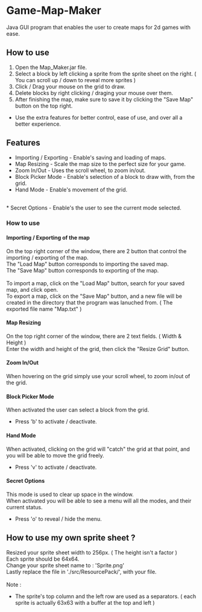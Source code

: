 # Game-Map-Maker
Java GUI program that enables the user to create maps for 2d games with ease.

## How to use

1. Open the Map_Maker.jar file.<br>
2. Select a block by left clicking a sprite from the sprite sheet on the right. ( You can scroll up / down to reveal more sprites )<br>
3. Click / Drag your mouse on the grid to draw.<br>
4. Delete blocks by right clicking / draging your mouse over them.<br>
5. After finishing the map, make sure to save it by clicking the "Save Map" button on the top right.<br>

* Use the extra features for better control, ease of use, and over all a better experience.



## Features

* Importing / Exporting - Enable's saving and loading of maps.<br>
* Map Resizing - Scale the map size to the perfect size for your game.<br>
* Zoom In/Out - Uses the scroll wheel, to zoom in/out.<br>
* Block Picker Mode - Enable's selection of a block to draw with, from the grid.<br>
* Hand Mode - Enable's movement of the grid.<br>
<br>
* Secret Options - Enable's the user to see the current mode selected.

### How to use

#### Importing / Exporting of the map

On the top right corner of the window, there are 2 button that control the importing / exporting of the map.<br>
The "Load Map" button corresponds to importing the saved map.<br>
The "Save Map" button corresponds to exporting of the map.<br>
<br>
To import a map, click on the "Load Map" button, search for your saved map, and click open.<br>
To export a map, click on the "Save Map" button, and a new file will be created in the directory that the program was lanuched from. ( The exported file name "Map.txt" ) 

#### Map Resizing

On the top right corner of the window, there are 2 text fields. ( Width & Height )<br>
Enter the width and height of the grid, then click the "Resize Grid" button.

#### Zoom In/Out

When hovering on the grid simply use your scroll wheel, to zoom in/out of the grid.

#### Block Picker Mode

When activated the user can select a block from the grid.<br>
- Press 'b' to activate / deactivate.

#### Hand Mode

When activated, clicking on the grid will "catch" the grid at that point, and you will be able to move the grid freely.<br>
- Press 'v' to activate / deactivate.

#### Secret Options

This mode is used to clear up space in the window.<br>
When activated you will be able to see a menu will all the modes, and their current status.<br>
- Press 'o' to reveal / hide the menu.


## How to use my own sprite sheet ?

Resized your sprite sheet width to 256px. ( The height isn't a factor )<br>
Each sprite should be 64x64.<br>
Change your sprite sheet name to : 'Sprite.png'<br>
Lastly replace the file in './src/ResourcePack/', with your file.<br>
<br>
Note :<br>
* The sprite's top column and the left row are used as a separators. ( each sprite is actually 63x63 with a buffer at the top and left )
